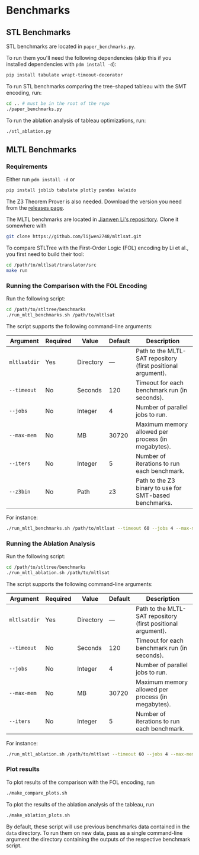 # Benchmarks

## STL Benchmarks

STL benchmarks are located in `paper_benchmarks.py`.

To run them you'll need the following dependencies (skip this if you installed dependencies with `pdm install -d`):
```sh
pip install tabulate wrapt-timeout-decorator
```

To run STL benchmarks comparing the tree-shaped tableau with the SMT encoding, run:
```sh
cd .. # must be in the root of the repo
./paper_benchmarks.py
```

To run the ablation analysis of tableau optimizations, run:
```sh
./stl_ablation.py
```

## MLTL Benchmarks

### Requirements

Either run `pdm install -d` or
```sh
pip install joblib tabulate plotly pandas kaleido
```

The Z3 Theorem Prover is also needed.
Download the version you need from the [releases page](https://github.com/Z3Prover/z3/releases).

The MLTL benchmarks are located in [Jianwen Li's reposirtory](https://github.com/lijwen2748/mltlsat).
Clone it somewhere with
```sh
git clone https://github.com/lijwen2748/mltlsat.git
```

To compare STLTree with the First-Order Logic (FOL) encoding by Li et al., you first need to build their tool:
```sh
cd /path/to/mltlsat/translator/src
make run
```

### Running the Comparison with the FOL Encoding

Run the following script:
```sh
cd /path/to/stltree/benchmarks
./run_mltl_benchmarks.sh /path/to/mltlsat
```

The script supports the following command-line arguments:

| Argument         | Required | Value        | Default   | Description                                                                 |
|------------------|----------|--------------|-----------|-----------------------------------------------------------------------------|
| `mltlsatdir`     | Yes      | Directory    | —         | Path to the MLTL-SAT repository (first positional argument).                |
| `--timeout`      | No       | Seconds      | 120       | Timeout for each benchmark run (in seconds).                                |
| `--jobs`         | No       | Integer      | 4         | Number of parallel jobs to run.                                             |
| `--max-mem`      | No       | MB           | 30720     | Maximum memory allowed per process (in megabytes).                          |
| `--iters`        | No       | Integer      | 5         | Number of iterations to run each benchmark.                                 |
| `--z3bin`        | No       | Path         | z3        | Path to the Z3 binary to use for SMT-based benchmarks.                      |

For instance:
```sh
./run_mltl_benchmarks.sh /path/to/mltlsat --timeout 60 --jobs 4 --max-mem 4096 --iters 2 --z3bin /usr/bin/z3
```

### Running the Ablation Analysis

Run the following script:
```sh
cd /path/to/stltree/benchmarks
./run_mltl_ablation.sh /path/to/mltlsat
```

The script supports the following command-line arguments:

| Argument         | Required | Value        | Default   | Description                                                                 |
|------------------|----------|--------------|-----------|-----------------------------------------------------------------------------|
| `mltlsatdir`     | Yes      | Directory    | —         | Path to the MLTL-SAT repository (first positional argument).                |
| `--timeout`      | No       | Seconds      | 120       | Timeout for each benchmark run (in seconds).                                |
| `--jobs`         | No       | Integer      | 4         | Number of parallel jobs to run.                                             |
| `--max-mem`      | No       | MB           | 30720     | Maximum memory allowed per process (in megabytes).                          |
| `--iters`        | No       | Integer      | 5         | Number of iterations to run each benchmark.                                 |

For instance:
```sh
./run_mltl_ablation.sh /path/to/mltlsat --timeout 60 --jobs 4 --max-mem 4096 --iters 2
```

### Plot results

To plot results of the comparison with the FOL encoding, run
```sh
./make_compare_plots.sh
```

To plot the results of the ablation analysis of the tableau, run
```sh
./make_ablation_plots.sh
```

By default, these script will use previous benchmarks data contained in the `data` directory.
To run them on new data, pass as a single command-line argument the directory containing the outputs of the respective benchmark script.
